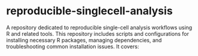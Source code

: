 # reproducible-singlecell-analysis
A repository dedicated to reproducible single-cell analysis workflows using R and related tools. This repository includes scripts and configurations for installing necessary R packages, managing dependencies, and troubleshooting common installation issues. It covers:
